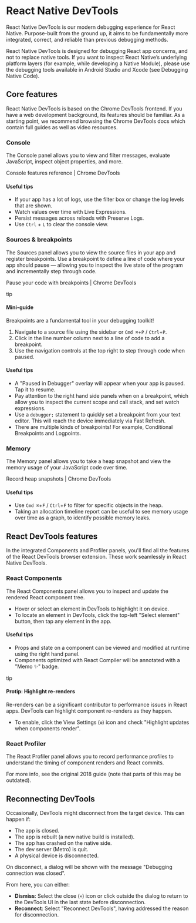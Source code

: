 # React Native DevTools

React Native DevTools is our modern debugging experience for React Native. Purpose-built from the ground up, it aims to be fundamentally more integrated, correct, and reliable than previous debugging methods.

React Native DevTools is designed for debugging React app concerns, and not to replace native tools. If you want to inspect React Native’s underlying platform layers (for example, while developing a Native Module), please use the debugging tools available in Android Studio and Xcode (see Debugging Native Code).

## Core features

React Native DevTools is based on the Chrome DevTools frontend. If you have a web development background, its features should be familiar. As a starting point, we recommend browsing the Chrome DevTools docs which contain full guides as well as video resources.

### Console

The Console panel allows you to view and filter messages, evaluate JavaScript, inspect object properties, and more.

Console features reference | Chrome DevTools

#### Useful tips

* If your app has a lot of logs, use the filter box or change the log levels that are shown.
* Watch values over time with Live Expressions.
* Persist messages across reloads with Preserve Logs.
* Use `Ctrl` + `L` to clear the console view.

### Sources & breakpoints

The Sources panel allows you to view the source files in your app and register breakpoints. Use a breakpoint to define a line of code where your app should pause — allowing you to inspect the live state of the program and incrementally step through code.

Pause your code with breakpoints | Chrome DevTools

tip

#### Mini-guide

Breakpoints are a fundamental tool in your debugging toolkit!

1. Navigate to a source file using the sidebar or `Cmd ⌘`+`P` / `Ctrl`+`P`.
1. Click in the line number column next to a line of code to add a breakpoint.
1. Use the navigation controls at the top right to step through code when paused.

#### Useful tips

* A "Paused in Debugger" overlay will appear when your app is paused. Tap it to resume.
* Pay attention to the right hand side panels when on a breakpoint, which allow you to inspect the current scope and call stack, and set watch expressions.
* Use a `debugger;` statement to quickly set a breakpoint from your text editor. This will reach the device immediately via Fast Refresh.
* There are multiple kinds of breakpoints! For example, Conditional Breakpoints and Logpoints.

### Memory

The Memory panel allows you to take a heap snapshot and view the memory usage of your JavaScript code over time.

Record heap snapshots | Chrome DevTools

#### Useful tips

* Use `Cmd ⌘`+`F` / `Ctrl`+`F` to filter for specific objects in the heap.
* Taking an allocation timeline report can be useful to see memory usage over time as a graph, to identify possible memory leaks.

## React DevTools features

In the integrated Components and Profiler panels, you'll find all the features of the React DevTools browser extension. These work seamlessly in React Native DevTools.

### React Components

The React Components panel allows you to inspect and update the rendered React component tree.

* Hover or select an element in DevTools to highlight it on device.
* To locate an element in DevTools, click the top-left "Select element" button, then tap any element in the app.

#### Useful tips

* Props and state on a component can be viewed and modified at runtime using the right hand panel.
* Components optimized with React Compiler will be annotated with a "Memo ✨" badge.

tip

#### Protip: Highlight re-renders

Re-renders can be a significant contributor to performance issues in React apps. DevTools can highlight component re-renders as they happen.

* To enable, click the View Settings (`⚙︎`) icon and check "Highlight updates when components render".

### React Profiler

The React Profiler panel allows you to record performance profiles to understand the timing of component renders and React commits.

For more info, see the original 2018 guide (note that parts of this may be outdated).

## Reconnecting DevTools

Occasionally, DevTools might disconnect from the target device. This can happen if:

* The app is closed.
* The app is rebuilt (a new native build is installed).
* The app has crashed on the native side.
* The dev server (Metro) is quit.
* A physical device is disconnected.

On disconnect, a dialog will be shown with the message "Debugging connection was closed".

From here, you can either:

* **Dismiss**: Select the close (`×`) icon or click outside the dialog to return to the DevTools UI in the last state before disconnection.
* **Reconnect**: Select "Reconnect DevTools", having addressed the reason for disconnection.
